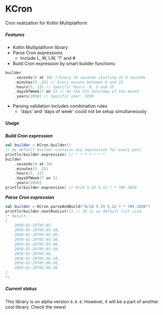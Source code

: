 # KCron
Cron realization for Kotlin Multiplatform

##### Features
* Kotlin Multiplatform library
* Parse Cron expressions
  * Include L, W, LW, '?' and #
* Build Cron expression by smart builder functions:
```kotlin
builder
    .seconds(0 at 10) //Every 10 seconds starting at 0 seconds
    .minutes(5..25) // Every minute between 0 and 25
    .hours(5, 12) // Specific hours: 0, 5 and 15
    .daysOfWeek(7 on 5) // On the 5th Saturday of the month
    .years(2050) // Specific year: 2050
```
* Parsing validation includes combination rules
  * 'days' and 'days of week' could not be setup simultaneously
##### Usage
***Build Cron expression***
```kotlin
val builder = KCron.builder()
// By default builder contains any expression for every part
println(builder.expression) // * * * ? * * *
builder
    .seconds(0 at 10)
    .minutes(5..25)
    .hours(5, 12)
    .daysOfWeek(7 on 5)
    .years(2050)
println(builder.expression) // 0/10 5-25 5,12 ? * 7#5 2050
```
***Parse Cron expression***
```kotlin
val builder = KCron.parseAndBuild("0/10 5-25 5,12 ? * 7#5 2050")
println(builder.nextRunList()) // 10 is as default list size
/* Result:
[
    2050-01-29T05:05,
    2050-01-29T05:05:10,
    2050-01-29T05:05:20,
    2050-01-29T05:05:30,
    2050-01-29T05:05:40,
    2050-01-29T05:05:50,
    2050-01-29T05:06,
    2050-01-29T05:06:10,
    2050-01-29T05:06:20,
    2050-01-29T05:06:30
]
*/ 
```
##### Current status
This library is on alpha version `0.0.9`.
However, it will be a part of another cool library.
Check the news! 